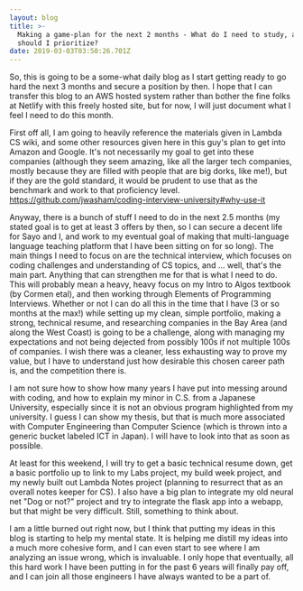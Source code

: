 ```yaml
---
layout: blog
title: >-
  Making a game-plan for the next 2 months - What do I need to study, and what
  should I prioritize?
date: 2019-03-03T03:50:26.701Z
---
```

So, this is going to be a some-what daily blog as I start getting ready to go hard the next 3 months and secure a position by then. I hope that I can transfer this blog to an AWS hosted system rather than bother the fine folks at Netlify with this freely hosted site, but for now, I will just document what I feel I need to do this month.

First off all, I am going to heavily reference the materials given in Lambda CS wiki, and some other resources given here in this guy's plan to get into Amazon and Google. It's not necessarily my goal to get into these companies (although they seem amazing, like all the larger tech companies, mostly because they are filled with people that are big dorks, like me!), but if they are the gold standard, it would be prudent to use that as the benchmark and work to that proficiency level. <https://github.com/jwasham/coding-interview-university#why-use-it>

Anyway, there is a bunch of stuff I need to do in the next 2.5 months (my stated goal is to get at least 3 offers by then, so I can secure a decent life for Sayo and I, and work to my eventual goal of making that multi-language language teaching platform that I have been sitting on for so long). The main things I need to focus on are the technical interview, which focuses on coding challenges and understanding of CS topics, and ... well, that's the main part. Anything that can strengthen me for that is what I need to do. This will probably mean a heavy, heavy focus on my Intro to Algos textbook (by Cormen etal), and then working through Elements of Programming Interviews. Whether or not I can do all this in the time that I have (3 or so months at the max!) while setting up my clean, simple portfolio, making a strong, technical resume, and researching companies in the Bay Area (and along the West Coast) is going to be a challenge, along with managing my expectations and not being dejected from possibly 100s if not multiple 100s of companies. I wish there was a cleaner, less exhausting way to prove my value, but I have to understand just how desirable this chosen career path is, and the competition there is. 

I am not sure how to show how many years I have put into messing around with coding, and how to explain my minor in C.S. from a Japanese University, especially since it is not an obvious program highlighted from my university. I guess I can show my thesis, but that is much more associated with Computer Engineering than Computer Science (which is thrown into a generic bucket labeled ICT in Japan). I will have to look into that as soon as possible.

At least for this weekend, I will try to get a basic technical resume down, get a basic portfolio up to link to my Labs project, my build week project, and my newly built out Lambda Notes project (planning to resurrect that as an overall notes keeper for CS). I also have a big plan to integrate my old neural net "Dog or not?" project and try to integrate the flask app into a webapp, but that might be very difficult. Still, something to think about.

I am a little burned out right now, but I think that putting my ideas in this blog is starting to help my mental state. It is helping me distill my ideas into a much more cohesive form, and I can even start to see where I am analyzing an issue wrong, which is invaluable. I only hope that eventually, all this hard work I have been putting in for the past 6 years will finally pay off, and I can join all those engineers I have always wanted to be a part of.
